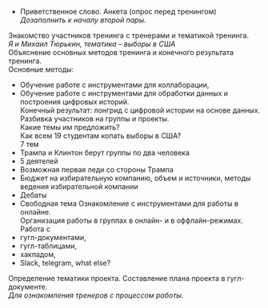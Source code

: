 * Приветственное слово.
Анкета (опрос перед тренингом) 
_Дозаполнить к началу второй пары._

Знакомство участников тренинга с тренерами и тематикой тренинга.     
_Я и Михаил Тюрькин, тематика – выборы в США_    
Объяснение основных методов тренинга и конечного результата тренинга.    
Основные методы: 
*	Обучение работе с инструментами для коллаборации,
*	Обучение работе с инструментами для обработки данных и построения цифровых историй.    
Конечный результат: лонгрид с цифровой истории на основе данных.    
Разбивка участников на группы и проекты.    
Какие темы им предложить?    
Как всем 19 студентам копать выборы в США?     
7 тем     
*	Трампа и Клинтон берут группы по два человека
*	5 деятелей
*	Возможная первая леди со стороны Трампа
*	Бюджет на избирательную компанию, объем и источники, методы ведения избирательной компании
*	Дебаты
*	Свободная тема
Ознакомление с инструментами для работы в онлайне.     
Организация работы в группах в онлайн- и в оффлайн-режимах.      
Работа с 
*	гугл-документами, 
*	гугл-таблицами, 
*	хакпадом, 
*	Slack, telegram, what else?

Определение тематики проекта. Составление плана проекта в гугл-документе.     
_Для ознакомления тренеров с процессом работы._

